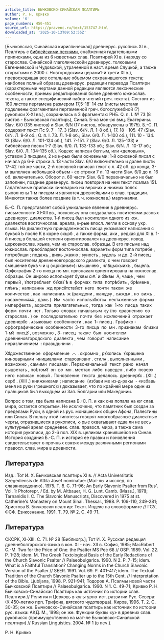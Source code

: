 ```yaml
---
article_title: БЫЧКОВСКО-СИНАЙСКАЯ ПСАЛТИРЬ
author: Р. Н. Кривко
volume: '6'
page_numbers: 450-451
source_url: https://pravenc.ru/text/153747.html
downloaded_at: '2025-10-13T09:52:55Z'
---
```


[Бычковская, Синайская кириллическая] древнерус. рукопись XI в., Псалтирь с [библейскими песнями](<https://pravenc.ru/text/библейскими песнями.html>), снабженная гадательными приписками, одна из 6 известных слав. Псалтирей XI в. (наряду со старослав. Синайской глаголическойи древнерус. толковыми Евгениевской и Чудовской, утраченной в наст. время Слуцкой, а также открытыми в 2000 г. Новгородскими церами1-й трети XI в.), превосходящая все остальные объемом сохранившегося текста; наиболее полный образец древнерус. редакции перевода Псалтири (характерными чертами данной редакции являются лексические особенности, приемы редактирования более древнего южнослав. текста, а также специфический набор чтений греч. текста). Состоит из 160 листов пергамена размером 17,5-18´
14 см (листы местами подклеены фрагментами пергаменной греч. богослужебной (?) рукописи X-XI вв.), сохранилась в 3 фрагментах: РНБ. Q. п. I. № 73 (8 листов - Бычковская псалтирь), Синай. Б-ка мон-ря вмц. Екатерины. Slav. 6/0 (135 листов) и Slav. 6/N (17 листов, обнаружены в 1975). Б.-С. П. содержит текст Пс 9. 7 - 17. 3 (Slav. 6/N. Л. 1-8 об.), 17. 18 - 105. 47 (Slav. 6/N. Л. 9-9 об.; Q. п. I. 73. Л. 1-8 об.; Slav. 6/0. Л. 1-100 об.), 111. 10 - 134. 13 (Slav. 6/0. Л. 101-124 об.), 141. 7-151. 7 (Slav. 6/0. Л. 125-133) и библейские песни 1-7 (Slav. 6/0. Л. 133-133 об.; Slav. 6/N. Л. 10-17 об.; Slav. 6/0. Л. 134-135 об.). Кодекс написан беглым, или «деловым», уставом 3 писцами, 2 из к-рых были основными: 1-й основной писал с начала до 6-й строки л. 13 части Slav. 6/0 включительно и далее листы 17-42 той же части, 2-й основной написал текст с л. 42 об. до конца, 3-м выполнен небольшой объем - со строки 7 л. 13 части Slav. 6/0 до л. 16 об. включительно. Оборот л. 60 части Slav. 6/0 первоначально не был заполнен, позднее древнерус. писец повторил на нем текст псалма 151. Гадательные приписки киноварью на верхних и нижних полях выполнены 1-м писцом и являются древнейшими в слав. традиции. Имеются также более поздние (в т. ч. южнослав.) маргиналии.

Б.-С. П. представляет собой уникальное явление в древнерус. письменности XI-XII вв., поскольку она создавалась носителями разных древнерус. диалектов. 1-й писец был носителем одного из юж. диалектов восточнослав. ареала, к-рые впосл. легли в основу укр. языка. На диалектную принадлежность писца указывают написания с буквой Ь после К в корне <span class="cu">скьрб</span> , а также форма, <span class="cu">аки</span> , редкая для XI в. 1-й писец в
большей степени ориентировался на древнерус. извод церковнослав. языка, чем на старослав. образцы. В его письме над южнослав. преобладают восточнослав. варианты форм
типа <span class="cu">потребе</span> , <span class="cu">потребиши</span> ; <span class="cu">подажь</span> , <span class="cu">вижь</span> ,<span class="cu">жажю</span> ; <span class="cu">ᲂуность</span> , <span class="cu">ᲂудоль</span>  и др. 2-й писец
был носителем древненовгородского диалекта, о чем говорит смешение
букв ч и ц («цоканье»): <span class="cu">мышьчею</span> , <span class="cu">члв҃цьскыихъ</span> , <span class="cu">бьцела.</span>  Орфография 2-го
писца по мн. признакам ориентирована на южнослав. образцы. Он широко использует буквы <span class="cu">сѭ́</span>  и <span class="cu">бꙋквы</span>  
А; <span class="cu">чаще</span> , <span class="cu">чем</span>  <span class="cu">первый</span> , <span class="cu">ꙋпотреблѧет</span>  <span class="cu">бꙋквꙋ</span> <span class="cu">ѣ</span> <span class="cu">в</span>  <span class="cu">формах</span>  <span class="cu">типа</span>  <span class="cu">потрѣбить</span> , <span class="cu">брѣмене</span> , <span class="cu">плѣнъ</span> ; <span class="cu">написаниѧ</span>  <span class="cu">жд</span> <span class="cu">присꙋтствꙋют</span>  <span class="cu">него</span>  <span class="cu">почти</span>  <span class="cu">таком</span>  <span class="cu">же</span>  <span class="cu">количестве</span> , <span class="cu">как</span>  <span class="cu">написаниѧ</span>  <span class="cu">ж</span> (<span class="cu">раждени</span> , <span class="cu">жаждᲂу</span> , <span class="cu">сѫждѫ</span> , <span class="cu">но</span>  <span class="cu">вижь</span> , <span class="cu">насажениѭѭ</span> , <span class="cu">дажь</span> ). <span class="cu">Им</span>  <span class="cu">часто</span>  <span class="cu">использꙋютсѧ</span>  <span class="cu">нестѧженные</span>  <span class="cu">формы</span>  <span class="cu">имперфекта</span> , <span class="cu">аориста</span>  <span class="cu">прилагательных</span> , <span class="cu">тогда</span>  <span class="cu">как</span>  1-<span class="cu">го</span>  <span class="cu">писца</span>  <span class="cu">таких</span>  <span class="cu">форм</span>  <span class="cu">почти</span>  <span class="cu">нет</span> . <span class="cu">Только</span>  <span class="cu">словах</span>  <span class="cu">начальным</span>  
<span class="cu">ᲂу</span> (<span class="cu">по</span>  <span class="cu">сравнению</span>  <span class="cu">со</span>  <span class="cu">старослав</span> . 
) <span class="cu">он</span>  <span class="cu">последовательно</span>  <span class="cu">почти</span>  <span class="cu">без</span>  <span class="cu">исключений</span>  <span class="cu">отражает</span>  <span class="cu">древнерꙋс</span> . <span class="cu">ѧзыковые</span>  <span class="cu">особенности</span> , <span class="cu">как</span>  1- <span class="cu">писец</span> . <span class="cu">Графико</span> -<span class="cu">орфографические</span>  <span class="cu">особенности</span>  3-<span class="cu">го</span>  <span class="cu">писца</span>  <span class="cu">по</span>  <span class="cu">мн</span> . <span class="cu">признакам</span>  <span class="cu">близки</span>  1-<span class="cu">мꙋ</span>  <span class="cu">писцꙋ</span> , <span class="cu">возможно</span> , 3- <span class="cu">писец</span>  <span class="cu">также</span>  <span class="cu">был</span>  <span class="cu">носителем</span>  <span class="cu">древненовгородского</span>  <span class="cu">диалекта</span> , <span class="cu">чем</span>  <span class="cu">говорит</span>  <span class="cu">написание</span>  <span class="cu">неразличением</span>  : <span class="cu">правьдьничи</span> .

<span class="cu">Хꙋдожественное</span>  <span class="cu">оформление</span>  .-. . <span class="cu">скромно</span> , <span class="cu">рꙋкопись</span>  <span class="cu">ꙋкрашена</span>  <span class="cu">киноварными</span>  <span class="cu">инициалами</span>  <span class="cu">старовизант</span> . <span class="cu">стилѧ</span> , <span class="cu">выполненными</span> , <span class="cu">возможно</span> , <span class="cu">самими</span>  <span class="cu">писцами</span> . <span class="cu">Первоначальный</span>  <span class="cu">текст</span>  <span class="cu">рано</span>  <span class="cu">начал</span>  <span class="cu">выцветать</span> , <span class="cu">поѣтомꙋ</span>  <span class="cu">он</span>  <span class="cu">во</span>  <span class="cu">мн</span> . <span class="cu">местах</span>  <span class="cu">либо</span>  <span class="cu">наведен</span> , <span class="cu">либо</span>  <span class="cu">поверх</span>  <span class="cu">него</span>  <span class="cu">написан</span>  <span class="cu">новый</span> . <span class="cu">Поновление</span>  <span class="cu">текста</span>  <span class="cu">делалось</span>  <span class="cu">древнерꙋс</span> . (XII .) <span class="cu">серб</span> . (XIII .) <span class="cu">книжниками</span> ; <span class="cu">написание</span>  (<span class="cu">избави</span> <span class="cu">ме</span> <span class="cu">из-д-ракы</span>  - «избавь меня из руки (грешного)») доказывает, что по крайней мере один из правщиков был выходцем из Зап. Болгарии или Македонии.

Вопрос о том, где была написана Б.-С. П. и как она попала на юг слав. мира, остается открытым. Не исключено, что памятник был создан за пределами Руси, в одной из рус. монашеских общин Афона, Палестины или Синая. В пользу этой гипотезы говорят многообразные диалектные черты, отразившиеся в рукописи, к-рые охватывают едва ли не весь культурный ареал средневек. слав. правосл. мира, а также сама история рукописи, до 2-й пол. XIX в. целиком хранившейся на Синае. История создания Б.-С. П. и история ее правки и поновления свидетельствует о прочных связях между различными регионами правосл. слав. мира в древности.

## Литература

Изд.: Тот И. Х. Бычковская псалтирь XI в. // Acta Universitatis Szegediensis de Attila Josef nominatae: (Мат-лы и исслед. по славяноведению). 1975. T. 8. C. 71-96; An Early Slavonic Psalter from Rus'. Vol. 1: Photorepr. / Ed. by M. Altbauer, H. G. Lunt. Camb. (Mass.), 1978; Tarnanidis I. C. The Slavonic Manuscripts, Discovered in 1975 at st. Catherine's Monastery on Mount Sinai. Thessal., 1988. P. 109-110, 249-281; Христова В. Бичковски псалтир: Текст. Индекс на словоформите // ГСУ, ФСФ. Езикознание. 1991. Т. 79. № 2. С. 49-71.

## Литература

СКСРК, XI-XIII. С. 71. № 28 [Библиогр.]; Тот И. Х. Русская редакция древнеболгарского языка в кон. XI - нач. XII в. София, 1985; MacRobert C.-M. Two for the Price of One: the Psalter MS Peć 68 // OSP. 1989. Vol. 22. P. 1-28; idem. M. The Greek Textological Basis of the Early Redactions of the Church Slavonic Psalter // Palaeobulgarica. 1990. N 2. P. 7-15; idem. What is a Faithful Translation? Changing Norms in the Church Slavonic Version of the Psalter // SEER. 1991. Vol. 69. P. 401-417; idem. The Textual Tradition of the Church Slavonic Psalter up to the 15th Cent. // Interpretation of the Bible. Ljubljana, 1998. P. 921-941; Тодоров А. Псалмы новой части Бычковской Псалтири // Palaeobulgarica. 1990. N 1. С. 49-71; Кривко Р. Н. Бычковско-Синайская Псалтирь как источник по истории слав. Псалтири // Религия и Церковь в культурно-ист. развитии Рус. Севера: (К 450-летию прп. Трифона, вятского чудотворца). Киров, 1996. Т. 2. С. 30-35; он же. Бычковско-Синайская псалтирь как источник по истории рус. языка: АКД. М., 1998; он же. Функции буквы «у» в древних слав. рукописях (преимущественно на мат-ле Бычковско-Синайской псалтири) // Russian Linguistics. 2004. № 1 (в печ.).

Р. Н. Кривко
